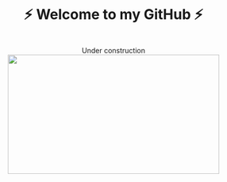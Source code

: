 <h1 align="center" >⚡ Welcome to my GitHub ⚡</h1>
<br>
<div align="center">Under construction</div>
<div align="center">
<img src="https://media4.giphy.com/media/v1.Y2lkPTc5MGI3NjExN2JkNmNjMzc1ZGRjODUwZDBlYzIxZWQyODhmNTY4N2U3ZjE0YjMyNyZjdD1n/hzJxU2kVddqPhMGIf3/giphy.gif" width="426" height="240"/>
</div>





<!--
**j-leidy/j-leidy** is a ✨ _special_ ✨ repository because its `README.md` (this file) appears on your GitHub profile.

Here are some ideas to get you started:

- 🔭 I’m currently working on ...
- 🌱 I’m currently learning ...
- 👯 I’m looking to collaborate on ...
- 🤔 I’m looking for help with ...
- 💬 Ask me about ...
- 📫 How to reach me: ...
- 😄 Pronouns: ...
- ⚡ Fun fact: ...
-->
